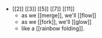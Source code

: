 - [[2]] [[3]] [[5]] [[7]] [[11]]
  - as we [[merge]], we'll [[flow]]
  - as we [[fork]], we'll [[glow]]
  - like a [[rainbow folding]].
